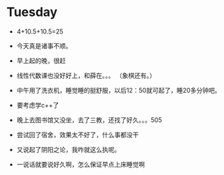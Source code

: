 # Tuesday

- 4+10.5+10.5=25

- 今天真是诸事不顺。
- 早上起的晚，很赶
- 线性代数课也没好好上，和薛在。。。 （象棋还有。）
- 中午用了洗衣机，睡觉睡的挺舒服，以后12：50就可起了，睡20多分钟吧。
- 要考虑学c++了
- 晚上去图书馆又没坐，去了三教，还找了好久。。。505
- 尝试回了宿舍，效果太不好了，什么事都没干
- 又说起了阴阳之论，我咋就这么执呢。
- 一说话就要说好久啊，怎么保证早点上床睡觉啊
